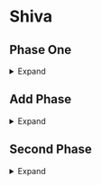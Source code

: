 # Shiva


## Phase One

<details>
  <summary> Expand </summary>
  
  
 * Absolute Zero
    > AoE damage
 * Mirror, Mirror 
    >Two Green Mirrors, and  One Red Mirror  <br>
    >Driving or Biting frost : Driving is cone behind, Biting is a Cleave to everything but behind. <br>
    >Safe space is between (for Driving Frost) or away (for Biting Frost) from the green mirrors, then move towards (for Driving Frost) or away (for Biting Frost) from the red mirror. 
* Diamond Frost
    >Four baited personal puddles on light party, put these on inner waymarks, the puddles give slow when resolved that lasts until mid cast of the next Biting or Driving Frost.<br>
    >Shiva rings start on a cardinal that later becomes the safe spot and spread around the arena.<br>
    >Heavenly Strike: a Knock back 
    > * Use to move to the safe spot, stand on waymark to avoid earlier baited puddles.
    > * DPS without baits will get three dropped aoes on them and tank/healer without bait get a ga-100.
    > * GA-100 get knocked opposite of each other, and DPS that will get the dropped aoes get knocked with tank GA-100.
* Opposite Driving or Biting frost of the first
* Double Slap: Tank buster just a voke swap
* Redress: When going from Shiva to Oracle of light a gaze will be cast
* Axe or Scythe kick
    > Axe Kick: Large AoE around Shiva.<br>
    > Scythe Kick: Large AoE covering everything but just under her hitbox.<br>
* Light Rampant
    > Light party gets tethered together, these are non baitable.
    > * Each of the four players will get tethered to two of the three other players involved. 
    > * These players form a box around the the boss, and stand in meteor puddles. 
    > * Their Tethers should for an hour glass. If the the tethers initially for a square then the north two players (tank + healer) swap positions to fix this. 
    > * After their first Meteor resolves the players will move towards the only player they are not tethered to, and then rotate clockwise into a meteor puddle if necessery. 
    > * Finally After the second puddle is resolved the tether disappears and these players move into an inter - cardinal position at max melee. <br>
    > The other Light Party waits center and will be tethered to an orb on a cardinal positon.
    > * These players move to the cardinal position clockwise of their orb, and wait at the edge of the arena. 
    > * As the orb gets close they slightly kite the orb until the second meteor puddle is resolves, at which point the their orb will shrink in size and can be taken by the player. 
    > * After the orb is eaten players remain at their cardinal and stand against the hitbox of Shiva to bait a cone.  <br>
    > After both of these mechanics are resolve a final Meteor puddle under Shiva spawns, and requires four people. <br>
    > All players with three stacks of the light debuff take this final meteor and the mechanic is over. 
    > * Party Tether Players either start with a One stack or No stack Light debuff. Players with no debuff will end the mechanic with 3 stacks and take the last meteor.
    > * Similarly Orb Tether players will either start with a Two stack or One stack Light debuff. Players from this group with One stack will end the mechanic with 3 stacks nad take the last meteor. 
* Mirror, Mirror
    > Four Green Mirrors<br>
    > Axe or Scythe Kick    
    > * If Axe kick get out then stack under the boss. 
    > * If Scythe get in then stand next to your mirror with partner. 
    > * Split into Pairs for this mechanic DPS & Healer/Tank. <br>
    > When resolving the Mirror hit all dps will get a stack marker. 
    > * This stack is either real or fake. 
    > * If there is a circle around the stack it is fake and will turn into a spread marker on all players. 
    > * If there isnt just stack. 
* Shattered World
    > Two big circles will be formed in the arena. Split into light parties and mitigate towards the end of the cast. These will be your parties for add phase. <br>
    > At cast end you enter add phase. 
</details>

## Add Phase

<details>
  <summary> Expand </summary>

### Enemies
* Aqueous Aether: 
    >A slow moving add that can be stunned but has a lot of hp.
* Eathen Aether: 
    >A medium speed add that casts stone skin on itself but can be silenced with low hp.
* Electric Aether: 
    >A fast add with low hp that reflects damage dealt to it.
* Light orb: 
    >An unftargetable add that tethers the crystal. Said tether can be intercepted but gives the player a debuff making them unable to take the tether again. 
  
#### The party is divided into two groups here, and have different sets of add's

* Left Party
    >Wave One: Aqueous Aether, Two Electric Aether, and a Light Orb
    >* Stun the Aqueous, Tank can burst the two Electric Aether, and Healer takes the orb.    

    >Wave Two: Earthen Aether, and a Light Orb
    >* Burst this add, do not bother silencing, and Ranged takes the orb.  

    >Wave Three: Aqueous Aether, Earthen Aether, a Light Orb
    >* Silence and burst Earthen Aether, after silence Tank takes Light orb, and everyone bursts the Aqueous.  

    >Wave Four: Two Electric Aether, and a Light Orb
    >* Melee takes the light orb, and everyone bursts the two Electric aethers. 


* Right Party (unsure)
    >Wave One: Aqueous Aether, Earthen Aether, and a Light Orb
    >* Burst Earthen, and CC Aqueous, and someone takes the light Orb.  

    >Wave Two: Two Electric Aether, and a light Orb
    >* Burst Electric Aethers, and someone takes the light Orb  
    
    >Wave Three: Aqueous Aether, Two Electric Aether and a light Orb
    >* DPS focus Aqueous Aether, Tank Healer kills Electrics, and someone takes the light Orb.

    >Wave Four: Earthen Aether, and a light orb
    >* Silence and Burst Earthen Aether, and someone takes the light Orb. 

#### Big Ass Cutscene

  
  
</details>

## Second Phase

<details>
  <summary> Expand </summary>
  
  
  
</details>